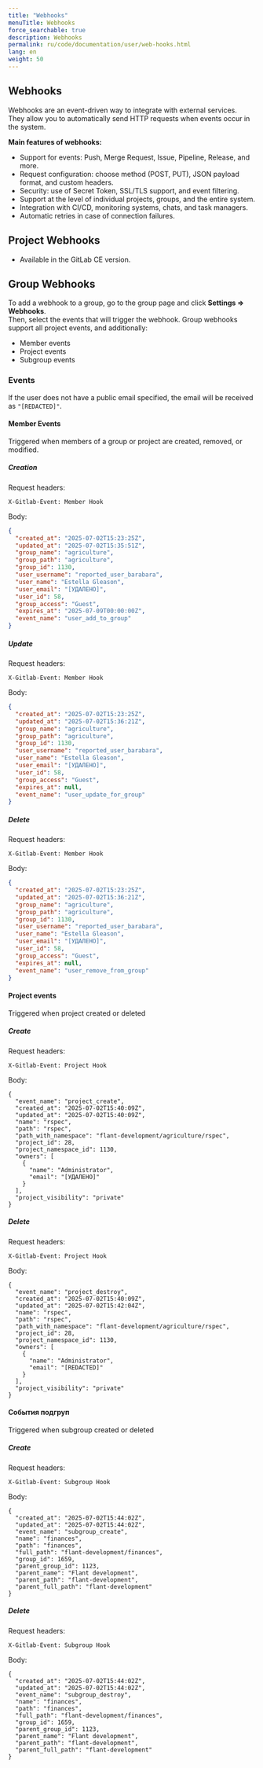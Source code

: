 ```yaml
---
title: "Webhooks"
menuTitle: Webhooks
force_searchable: true
description: Webhooks
permalink: ru/code/documentation/user/web-hooks.html
lang: en
weight: 50
---
```

## Webhooks

Webhooks are an event-driven way to integrate with external services.  
They allow you to automatically send HTTP requests when events occur in the system.

**Main features of webhooks:**

- Support for events: Push, Merge Request, Issue, Pipeline, Release, and more.
- Request configuration: choose method (POST, PUT), JSON payload format, and custom headers.
- Security: use of Secret Token, SSL/TLS support, and event filtering.
- Support at the level of individual projects, groups, and the entire system.
- Integration with CI/CD, monitoring systems, chats, and task managers.
- Automatic retries in case of connection failures.

## Project Webhooks
- Available in the GitLab CE version.

## Group Webhooks
To add a webhook to a group, go to the group page and click **Settings => Webhooks**.  
Then, select the events that will trigger the webhook. Group webhooks support all project events, and additionally:
- Member events
- Project events
- Subgroup events

### Events
If the user does not have a public email specified, the email will be received as `"[REDACTED]"`.

#### Member Events
Triggered when members of a group or project are created, removed, or modified.

##### Creation
Request headers:
```
X-Gitlab-Event: Member Hook
```
Body:
```json
{
  "created_at": "2025-07-02T15:23:25Z",
  "updated_at": "2025-07-02T15:35:51Z",
  "group_name": "agriculture",
  "group_path": "agriculture",
  "group_id": 1130,
  "user_username": "reported_user_barabara",
  "user_name": "Estella Gleason",
  "user_email": "[УДАЛЕНО]",
  "user_id": 58,
  "group_access": "Guest",
  "expires_at": "2025-07-09T00:00:00Z",
  "event_name": "user_add_to_group"
}

```
##### Update
Request headers:
```
X-Gitlab-Event: Member Hook
```
Body:
```json
{
  "created_at": "2025-07-02T15:23:25Z",
  "updated_at": "2025-07-02T15:36:21Z",
  "group_name": "agriculture",
  "group_path": "agriculture",
  "group_id": 1130,
  "user_username": "reported_user_barabara",
  "user_name": "Estella Gleason",
  "user_email": "[УДАЛЕНО]",
  "user_id": 58,
  "group_access": "Guest",
  "expires_at": null,
  "event_name": "user_update_for_group"
}

```

##### Delete
Request headers:
```
X-Gitlab-Event: Member Hook
```
Body:
```json
{
  "created_at": "2025-07-02T15:23:25Z",
  "updated_at": "2025-07-02T15:36:21Z",
  "group_name": "agriculture",
  "group_path": "agriculture",
  "group_id": 1130,
  "user_username": "reported_user_barabara",
  "user_name": "Estella Gleason",
  "user_email": "[УДАЛЕНО]",
  "user_id": 58,
  "group_access": "Guest",
  "expires_at": null,
  "event_name": "user_remove_from_group"
}

```

#### Project events
Triggered when project created or deleted

##### Create

Request headers:
```
X-Gitlab-Event: Project Hook
```
Body:

```
{
  "event_name": "project_create",
  "created_at": "2025-07-02T15:40:09Z",
  "updated_at": "2025-07-02T15:40:09Z",
  "name": "rspec",
  "path": "rspec",
  "path_with_namespace": "flant-development/agriculture/rspec",
  "project_id": 28,
  "project_namespace_id": 1130,
  "owners": [
    {
      "name": "Administrator",
      "email": "[УДАЛЕНО]"
    }
  ],
  "project_visibility": "private"
}
```

##### Delete
Request headers:
```
X-Gitlab-Event: Project Hook
```
Body:

```
{
  "event_name": "project_destroy",
  "created_at": "2025-07-02T15:40:09Z",
  "updated_at": "2025-07-02T15:42:04Z",
  "name": "rspec",
  "path": "rspec",
  "path_with_namespace": "flant-development/agriculture/rspec",
  "project_id": 28,
  "project_namespace_id": 1130,
  "owners": [
    {
      "name": "Administrator",
      "email": "[REDACTED]"
    }
  ],
  "project_visibility": "private"
}
```

#### События подгруп
Triggered when subgroup created or deleted

##### Create
Request headers:
```
X-Gitlab-Event: Subgroup Hook
```
Body:

```
{
  "created_at": "2025-07-02T15:44:02Z",
  "updated_at": "2025-07-02T15:44:02Z",
  "event_name": "subgroup_create",
  "name": "finances",
  "path": "finances",
  "full_path": "flant-development/finances",
  "group_id": 1659,
  "parent_group_id": 1123,
  "parent_name": "Flant development",
  "parent_path": "flant-development",
  "parent_full_path": "flant-development"
}
```
##### Delete
Request headers:
```
X-Gitlab-Event: Subgroup Hook
```
Body:

```
{
  "created_at": "2025-07-02T15:44:02Z",
  "updated_at": "2025-07-02T15:44:02Z",
  "event_name": "subgroup_destroy",
  "name": "finances",
  "path": "finances",
  "full_path": "flant-development/finances",
  "group_id": 1659,
  "parent_group_id": 1123,
  "parent_name": "Flant development",
  "parent_path": "flant-development",
  "parent_full_path": "flant-development"
}
```
